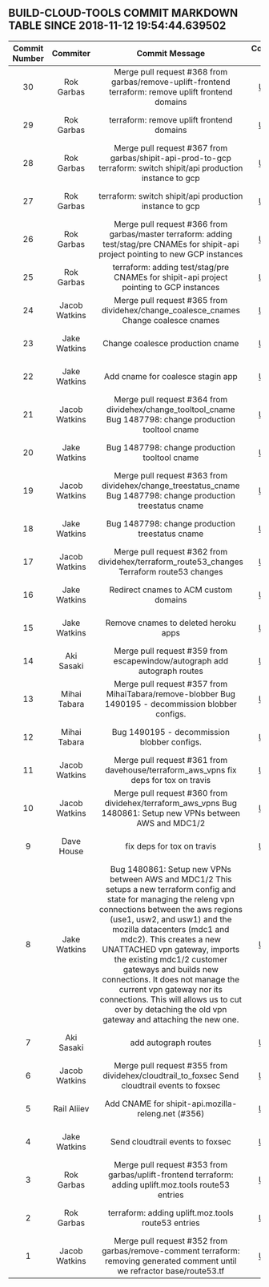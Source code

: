 ## BUILD-CLOUD-TOOLS COMMIT MARKDOWN TABLE SINCE 2018-11-12 19:54:44.639502

| Commit Number | Commiter | Commit Message | Commit Url | Date | 
|:---:|:----:|:----------------------------------:|:------:|:----:| 
|30|Rok Garbas|Merge pull request #368 from garbas/remove-uplift-frontend  terraform: remove uplift frontend domains|[URL](https://api.github.com/repos/mozilla-releng/build-cloud-tools/commits/1e5bb332a44d6461ff1207426271f5fa49a23b3c)|2018-10-23 14:44:31 
|29|Rok Garbas|terraform: remove uplift frontend domains|[URL](https://api.github.com/repos/mozilla-releng/build-cloud-tools/commits/4ff072ef8dc8f15d4cf34133d38df320cb817c78)|2018-10-23 14:34:25 
|28|Rok Garbas|Merge pull request #367 from garbas/shipit-api-prod-to-gcp  terraform: switch shipit/api production instance to gcp|[URL](https://api.github.com/repos/mozilla-releng/build-cloud-tools/commits/10c7c40887b1684a0710081c9e9c748bed3cd072)|2018-10-19 12:50:12 
|27|Rok Garbas|terraform: switch shipit/api production instance to gcp|[URL](https://api.github.com/repos/mozilla-releng/build-cloud-tools/commits/b3690c363db12052448de45ac33c5d2a96b28ce6)|2018-10-18 19:02:14 
|26|Rok Garbas|Merge pull request #366 from garbas/master  terraform: adding test/stag/pre CNAMEs for shipit-api project pointing to new GCP instances|[URL](https://api.github.com/repos/mozilla-releng/build-cloud-tools/commits/2d14bf0bbc7f4db23218dbfe8871c7b3dd010e0c)|2018-10-18 10:49:28 
|25|Rok Garbas|terraform: adding test/stag/pre CNAMEs for shipit-api project pointing to GCP instances|[URL](https://api.github.com/repos/mozilla-releng/build-cloud-tools/commits/14f95fecd81da068b667fd4cd834aea3e63abe47)|2018-10-17 11:26:37 
|24|Jacob Watkins|Merge pull request #365 from dividehex/change_coalesce_cnames  Change coalesce cnames|[URL](https://api.github.com/repos/mozilla-releng/build-cloud-tools/commits/89b0f4cfa0a2d6da3027c2c4d3df3e63b34c8d29)|2018-10-11 18:01:15 
|23|Jake Watkins|Change coalesce production cname|[URL](https://api.github.com/repos/mozilla-releng/build-cloud-tools/commits/b6ebdcaaedd137f7c5ba72a893ed0363513d222b)|2018-10-11 17:03:49 
|22|Jake Watkins|Add cname for coalesce stagin app|[URL](https://api.github.com/repos/mozilla-releng/build-cloud-tools/commits/b82a141ed1f746fbdf5d82b710755085175fc441)|2018-10-11 16:58:20 
|21|Jacob Watkins|Merge pull request #364 from dividehex/change_tooltool_cname  Bug 1487798: change production tooltool cname|[URL](https://api.github.com/repos/mozilla-releng/build-cloud-tools/commits/96a0f72f551d4573b947b6c4f3c6ee47d52bdb61)|2018-10-09 17:10:30 
|20|Jake Watkins|Bug 1487798: change production tooltool cname|[URL](https://api.github.com/repos/mozilla-releng/build-cloud-tools/commits/6f8cfcdb6e12a2daea03d95c9063239042f51b6b)|2018-10-09 16:48:56 
|19|Jacob Watkins|Merge pull request #363 from dividehex/change_treestatus_cname  Bug 1487798: change production treestatus cname|[URL](https://api.github.com/repos/mozilla-releng/build-cloud-tools/commits/a45fd3dd53f710e082cba5eb1ed7826ff23cd767)|2018-10-09 16:40:32 
|18|Jake Watkins|Bug 1487798: change production treestatus cname|[URL](https://api.github.com/repos/mozilla-releng/build-cloud-tools/commits/3a89d93827d64ae6d16f10f1907155208acba0d8)|2018-10-09 16:06:33 
|17|Jacob Watkins|Merge pull request #362 from dividehex/terraform_route53_changes  Terraform route53 changes|[URL](https://api.github.com/repos/mozilla-releng/build-cloud-tools/commits/a8f53901312a6a221f0c2736187699bb05cd5c36)|2018-10-03 15:47:54 
|16|Jake Watkins|Redirect cnames to ACM custom domains|[URL](https://api.github.com/repos/mozilla-releng/build-cloud-tools/commits/6595476dd243bcef7355fa9fe1199db2bdb57c59)|2018-09-28 19:16:17 
|15|Jake Watkins|Remove cnames to deleted heroku apps|[URL](https://api.github.com/repos/mozilla-releng/build-cloud-tools/commits/4e8869e205361db3868446c2083bcb1576e55e1a)|2018-09-28 19:10:55 
|14|Aki Sasaki|Merge pull request #359 from escapewindow/autograph  add autograph routes|[URL](https://api.github.com/repos/mozilla-releng/build-cloud-tools/commits/6e16fc3f025ee0b64293db3c61ef43b81ed16c6c)|2018-09-24 16:11:04 
|13|Mihai Tabara|Merge pull request #357 from MihaiTabara/remove-blobber  Bug 1490195 - decommission blobber configs.|[URL](https://api.github.com/repos/mozilla-releng/build-cloud-tools/commits/78c8f1e6db3162384068ef8abbb9e54632575861)|2018-09-19 11:17:20 
|12|Mihai Tabara|Bug 1490195 - decommission blobber configs.|[URL](https://api.github.com/repos/mozilla-releng/build-cloud-tools/commits/913da8ed15cb570f35a6d84414940ee1c3d4b60b)|2018-09-14 06:47:29 
|11|Jacob Watkins|Merge pull request #361 from davehouse/terraform_aws_vpns  fix deps for tox on travis|[URL](https://api.github.com/repos/mozilla-releng/build-cloud-tools/commits/6e2db5d3a74bcd276ef79b2be6ea8b867c651de6)|2018-09-18 21:54:59 
|10|Jacob Watkins|Merge pull request #360 from dividehex/terraform_aws_vpns  Bug 1480861: Setup new VPNs between AWS and MDC1/2|[URL](https://api.github.com/repos/mozilla-releng/build-cloud-tools/commits/05ab49cb7aab01390f6e70f5171892db00072865)|2018-09-18 20:01:51 
|9|Dave House|fix deps for tox on travis|[URL](https://api.github.com/repos/mozilla-releng/build-cloud-tools/commits/77cd7caa95612cabb27387871d65ba3306a5b698)|2018-09-18 19:59:35 
|8|Jake Watkins|Bug 1480861: Setup new VPNs between AWS and MDC1/2          This setups a new terraform config and state for managing the         releng vpn connections between the aws regions (use1, usw2, and         usw1) and the mozilla datacenters (mdc1 and mdc2).  This         creates a new UNATTACHED vpn gateway, imports the existing         mdc1/2 customer gateways and builds new connections.  It does         not manage the current vpn gateway nor its connections.  This         will allows us to cut over by detaching the old vpn gateway and         attaching the new one.|[URL](https://api.github.com/repos/mozilla-releng/build-cloud-tools/commits/1dd12688fc17909bbc1645b95ecd1d704a2afbbf)|2018-09-18 18:44:26 
|7|Aki Sasaki|add autograph routes|[URL](https://api.github.com/repos/mozilla-releng/build-cloud-tools/commits/e1f8f605b3ed5fd9bab74dd355632f119fa7e332)|2018-09-17 19:33:03 
|6|Jacob Watkins|Merge pull request #355 from dividehex/cloudtrail_to_foxsec  Send cloudtrail events to foxsec|[URL](https://api.github.com/repos/mozilla-releng/build-cloud-tools/commits/1a5c55687bcabc93abfc10bafe235a54b6c5085d)|2018-09-06 15:58:55 
|5|Rail Aliiev|Add CNAME for shipit-api.mozilla-releng.net (#356)|[URL](https://api.github.com/repos/mozilla-releng/build-cloud-tools/commits/1467928b9a7bb4377f2062ee9dd4c4f8160f7826)|2018-09-06 15:53:28 
|4|Jake Watkins|Send cloudtrail events to foxsec|[URL](https://api.github.com/repos/mozilla-releng/build-cloud-tools/commits/7a489ed9b5864775939b3006f6d6581d724ab935)|2018-09-04 20:25:35 
|3|Rok Garbas|Merge pull request #353 from garbas/uplift-frontend  terraform: adding uplift.moz.tools route53 entries|[URL](https://api.github.com/repos/mozilla-releng/build-cloud-tools/commits/632bfc5b7eaabffd4b1aa9fe37328aea16920ffd)|2018-08-24 13:05:32 
|2|Rok Garbas|terraform: adding uplift.moz.tools route53 entries|[URL](https://api.github.com/repos/mozilla-releng/build-cloud-tools/commits/047ddd6282a413e9c9509be8a93f4b7729dd33a3)|2018-08-20 19:08:08 
|1|Jacob Watkins|Merge pull request #352 from garbas/remove-comment  terraform: removing generated comment until we refractor base/route53.tf|[URL](https://api.github.com/repos/mozilla-releng/build-cloud-tools/commits/64007f0c0f8315ffa0ab8c25a0febc3df7c38f77)|2018-08-08 15:21:58 


